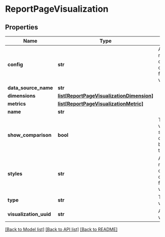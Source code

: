 # ReportPageVisualization

## Properties
Name | Type | Description | Notes
------------ | ------------- | ------------- | -------------
**config** | **str** | A JSON representation of the configuration for this visualization | [optional] 
**data_source_name** | **str** |  | [optional] 
**dimensions** | [**list[ReportPageVisualizationDimension]**](ReportPageVisualizationDimension.md) |  | [optional] 
**metrics** | [**list[ReportPageVisualizationMetric]**](ReportPageVisualizationMetric.md) |  | [optional] 
**name** | **str** |  | [optional] 
**show_comparison** | **bool** | True if the visualization should show a comparison based upon the date range | [optional] 
**styles** | **str** | A JSON representation of the style configuration for this visualization | [optional] 
**type** | **str** | Type of visualization | [optional] 
**visualization_uuid** | **str** | A UUID for the visualization | [optional] 

[[Back to Model list]](../README.md#documentation-for-models) [[Back to API list]](../README.md#documentation-for-api-endpoints) [[Back to README]](../README.md)


